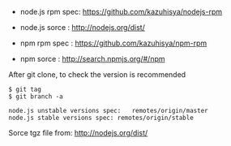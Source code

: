 * node.js rpm spec: https://github.com/kazuhisya/nodejs-rpm
* node.js sorce   : http://nodejs.org/dist/


* npm rpm spec    : https://github.com/kazuhisya/npm-rpm
* npm sorce       : http://search.npmjs.org/#/npm

After git clone, to check the version is recommended

~~~
$ git tag
$ git branch -a
~~~

~~~
node.js unstable versions spec:   remotes/origin/master
node.js stable versions spec: remotes/origin/stable
~~~

Sorce tgz file from: http://nodejs.org/dist/

